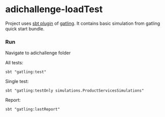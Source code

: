 # adichallenge-loadTest

Project uses [sbt plugin][sbtplugindoc] of [gatling][gatlingdoc].
It contains basic simulation from gatling quick start bundle.

[sbtplugindoc]: https://gatling.io/docs/current/extensions/sbt_plugin/
[gatlingdoc]: https://gatling.io/docs/current/advanced_tutorial/

### Run
Navigate to adichallenge folder

All tests:
```
sbt "gatling:test"
```

Single test:
```
sbt "gatling:testOnly simulations.ProductServicesSimulations"
```

Report:
```
sbt "gatling:lastReport"
```
